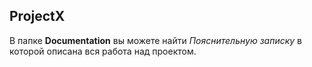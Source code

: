 ## ProjectX

В папке **Documentation** вы можете найти *Пояснительную записку* в которой описана вся работа над проектом.
